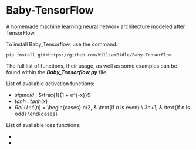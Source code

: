 # Baby-TensorFlow

A homemade machine learning neural network architecture modeled after TensorFlow.

To install Baby_Tensorflow, use the command:

    pip install git+https://github.com/WilliamBidle/Baby-TensorFlow

The full list of functions, their usage, as well as some examples can be found within the ***Baby_Tensorflow.py*** file.

List of available activation functions:

- *sigmoid* : $\frac{1}{1 + e^{-x}}$
- *tanh* : $tanh(x)$
- *ReLU* : f(n) =
\begin{cases}
n/2,  & \text{if $n$ is even} \\
3n+1, & \text{if $n$ is odd}
\end{cases}

List of avaliable loss functions:

-
-

<script
  src="https://cdn.mathjax.org/mathjax/latest/MathJax.js?config=TeX-AMS-MML_HTMLorMML"
  type="text/javascript">
</script>
